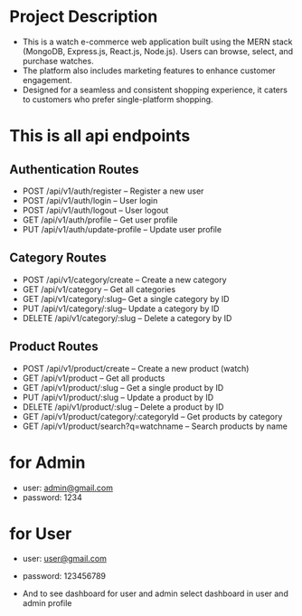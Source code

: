 

# Project Description 

- This is a watch e-commerce web application built using the MERN stack (MongoDB, Express.js, React.js, Node.js). Users can browse, select, and purchase watches. 
- The platform also includes marketing features to enhance customer engagement. 
- Designed for a seamless and consistent shopping experience, it caters to customers who prefer single-platform shopping.

# This is all api endpoints

## Authentication Routes
- POST /api/v1/auth/register – Register a new user
- POST /api/v1/auth/login – User login
- POST /api/v1/auth/logout – User logout
- GET /api/v1/auth/profile – Get user profile
- PUT /api/v1/auth/update-profile – Update user profile

## Category Routes
- POST /api/v1/category/create – Create a new category
- GET /api/v1/category – Get all categories
- GET /api/v1/category/:slug– Get a single category by ID
- PUT /api/v1/category/:slug– Update a category by ID
- DELETE /api/v1/category/:slug – Delete a category by ID

## Product Routes 
- POST /api/v1/product/create – Create a new product (watch)
- GET /api/v1/product – Get all products
- GET /api/v1/product/:slug – Get a single product by ID
- PUT /api/v1/product/:slug – Update a product by ID
- DELETE /api/v1/product/:slug – Delete a product by ID
- GET /api/v1/product/category/:categoryId – Get products by category
- GET /api/v1/product/search?q=watchname – Search products by name


# for Admin  
- user: admin@gmail.com
- password: 1234

# for User
- user: user@gmail.com
- password: 123456789

- And to see dashboard for user and admin select dashboard in user and admin profile
